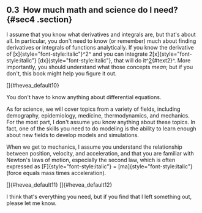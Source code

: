 ﻿0.3  How much math and science do I need? {#sec4 .section}
-----------------------------------------

I assume that you know what derivatives and integrals are, but that's
about all. In particular, you don't need to know (or remember) much
about finding derivatives or integrals of functions analytically. If you
know the derivative of [x]{style="font-style:italic"}^2^ and you can
integrate
2[x]{style="font-style:italic"} [dx]{style="font-style:italic"}, that
will do it^[2](#note2){#text2}^. More importantly, you should understand
what those concepts *mean*; but if you don't, this book might help you
figure it out.

[]{#hevea_default10}

You don't have to know anything about differential equations.

As for science, we will cover topics from a variety of fields, including
demography, epidemiology, medicine, thermodynamics, and mechanics. For
the most part, I don't assume you know anything about these topics. In
fact, one of the skills you need to do modeling is the ability to learn
enough about new fields to develop models and simulations.

When we get to mechanics, I assume you understand the relationship
between position, velocity, and acceleration, and that you are familiar
with Newton's laws of motion, especially the second law, which is often
expressed as [F]{style="font-style:italic"} =
[ma]{style="font-style:italic"} (force equals mass times acceleration).

[]{#hevea_default11} []{#hevea_default12}

I think that's everything you need, but if you find that I left
something out, please let me know.

